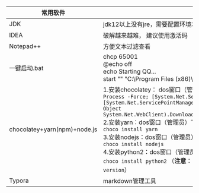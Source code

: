 | 常用软件                     | 描述                                                         |
| ---------------------------- | ------------------------------------------------------------ |
| JDK                          | jdk12以上没有jre，需要配置环境才能验资java、javac命令        |
| IDEA                         | 破解越来越难， 建议使用激活码                                |
| Notepad++                    | 方便文本过滤查看                                             |
| 一键启动.bat                 | chcp 65001<br/>@echo off<br/>echo Starting QQ...<br/>start "" "C:\Program Files (x86)\Tencent\QQ\Bin\QQScLauncher.exe" |
| chocolatey+yarn(npm)+node.js | 1.安装chocolatey： dos窗口（管理员）下执行 `Set-ExecutionPolicy Bypass -Scope Process -Force; [System.Net.ServicePointManager]::SecurityProtocol = [System.Net.ServicePointManager]::SecurityProtocol -bor 3072; iex ((New-Object System.Net.WebClient).DownloadString('https://chocolatey.org/install.ps1'))`<br/>2.安装yarn：dos窗口（管理员）下执行 <br/>`choco install yarn`<br/>3.安装nodejs：dos窗口（管理员）下执行 <br/>`choco install nodejs`<br/>4.安装python2：dos窗口（管理员）下执行 <br/>`choco install python2`   （**注意**： 需要将安装目录配置到path中， **验证**： `python --version`） |
| Typora                       | markdown管理工具                                             |

